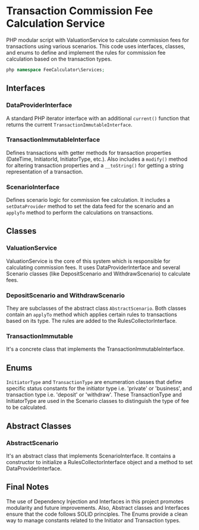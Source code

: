 # Transaction Commission Fee Calculation Service

PHP modular script with ValuationService to calculate commission fees for transactions using various scenarios. This code uses interfaces, classes, and enums to define and implement the rules for commission fee calculation based on the transaction types.
```php
php namespace FeeCalculator\Services;
```

## Interfaces

### DataProviderInterface

A standard PHP iterator interface with an additional `current()` function that returns the current `TransactionImmutableInterface`.

### TransactionImmutableInterface

Defines transactions with getter methods for transaction properties (DateTime, InitiatorId, InitiatorType, etc.). Also includes a `modify()` method for altering transaction properties and a `__toString()` for getting a string representation of a transaction.

### ScenarioInterface

Defines scenario logic for commission fee calculation. It includes a `setDataProvider` method to set the data feed for the scenario and an `applyTo` method to perform the calculations on transactions.

## Classes

### ValuationService

ValuationService is the core of this system which is responsible for calculating commission fees. It uses DataProviderInterface and several Scenario classes (like DepositScenario and WithdrawScenario) to calculate fees.

### DepositScenario and WithdrawScenario

They are subclasses of the abstract class `AbstractScenario`. Both classes contain an `applyTo` method which applies certain rules to transactions based on its type. The rules are added to the RulesCollectorInterface.

### TransactionImmutable

It's a concrete class that implements the TransactionImmutableInterface.


## Enums

`InitiatorType` and `TransactionType` are enumeration classes that define specific status constants for the initiator type i.e. 'private' or 'business', and transaction type i.e. 'deposit' or 'withdraw'. These TransactionType and InitiatorType are used in the Scenario classes to distinguish the type of fee to be calculated.

## Abstract Classes

### AbstractScenario

It's an abstract class that implements ScenarioInterface. It contains a constructor to initialize a RulesCollectorInterface object and a method to set DataProviderInterface.

## Final Notes

The use of Dependency Injection and Interfaces in this project promotes modularity and future improvements. Also, Abstract classes and Interfaces ensure that the code follows SOLID principles. The Enums provide a clean way to manage constants related to the Initiator and Transaction types.